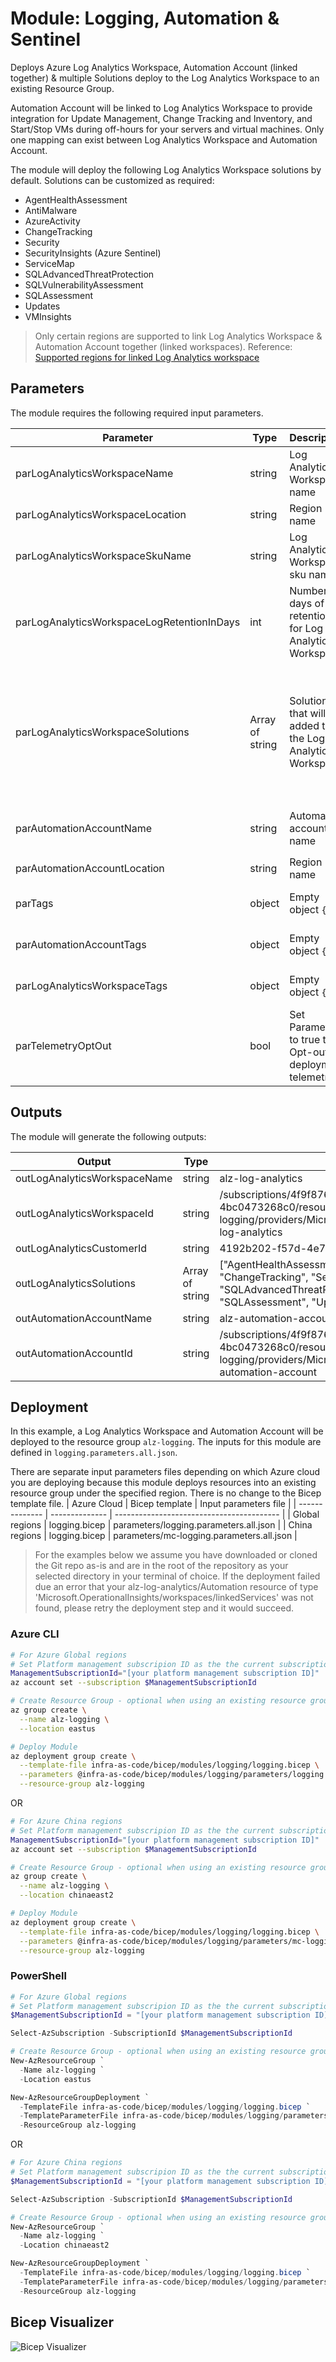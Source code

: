 # Module: Logging, Automation & Sentinel

Deploys Azure Log Analytics Workspace, Automation Account (linked together) & multiple Solutions deploy to the Log Analytics Workspace to an existing Resource Group.

Automation Account will be linked to Log Analytics Workspace to provide integration for Update Management, Change Tracking and Inventory, and Start/Stop VMs during off-hours for your servers and virtual machines.  Only one mapping can exist between Log Analytics Workspace and Automation Account.

The module will deploy the following Log Analytics Workspace solutions by default.  Solutions can be customized as required:

- AgentHealthAssessment
- AntiMalware
- AzureActivity
- ChangeTracking
- Security
- SecurityInsights (Azure Sentinel)
- ServiceMap
- SQLAdvancedThreatProtection
- SQLVulnerabilityAssessment
- SQLAssessment
- Updates
- VMInsights

 > Only certain regions are supported to link Log Analytics Workspace & Automation Account together (linked workspaces). Reference:  [Supported regions for linked Log Analytics workspace](https://docs.microsoft.com/azure/automation/how-to/region-mappings)

## Parameters

The module requires the following required input parameters.

| Parameter                                  | Type            | Description                                                 | Requirement                                                                                                                                                                                                                                                            | Example                                                                                                      |
| ------------------------------------------ | --------------- | ----------------------------------------------------------- | ---------------------------------------------------------------------------------------------------------------------------------------------------------------------------------------------------------------------------------------------------------------------- | ------------------------------------------------------------------------------------------------------------ |
| parLogAnalyticsWorkspaceName               | string          | Log Analytics Workspace name                                | Mandatory input, default: `alz-log-analytics`                                                                                                                                                                                                                          | `alz-log-analytics`                                                                                          |
| parLogAnalyticsWorkspaceLocation           | string          | Region name                                                 | Mandatory input, default: `resourceGroup().location`                                                                                                                                                                                                                   | `eastus`                                                                                                     |
| parLogAnalyticsWorkspaceSkuName            | string          | Log Analytics Workspace sku name                            | Mandatory input, default `PerGB2018`                                                                                                                                                                                                                                   | `PerGB2018`                                                                                                  |
| parLogAnalyticsWorkspaceLogRetentionInDays | int             | Number of days of log retention for Log Analytics Workspace | Mandatory input between 30-730, default: `365`                                                                                                                                                                                                                         | `365`                                                                                                        |
| parLogAnalyticsWorkspaceSolutions          | Array of string | Solutions that will be added to the Log Analytics Workspace | 1 or more of `AgentHealthAssessment`, `AntiMalware`, `AzureActivity`, `ChangeTracking`, `Security`, `SecurityInsights`, `ServiceMap`, `SQLAdvancedThreatProtection`, `SQLVulnerabilityAssessment`, `SQLAssessment`, `Updates`, `VMInsights`, default:  *all solutions* | Empty: `[]`<br />1 Solution: `["SecurityInsights"]`<br />Many Solutions: `["SecurityInsights","VMInsights"]` |
| parAutomationAccountName                   | string          | Automation account name                                     | Mandatory input, name must be unique in the subscription, default: `alz-automation-account`                                                                                                                                                                            | `alz-automation-account`                                                                                     |
| parAutomationAccountLocation               | string          | Region name                                                 | Mandatory input, default: `resourceGroup().location`                                                                                                                                                                                                                   | `eastus`                                                                                                     |
| parTags                                    | object          | Empty object `{}`                                           | Array of Tags to be applied to all resources in the logging module                                                                                                                                                                                                     | `{"key": "value"}`                                                                                           |
| parAutomationAccountTags                   | object          | Empty object `{}`                                           | Array of Tags to be applied to Automation Account in the logging module                                                                                                                                                                                                | `{"key": "value"}`                                                                                           |
| parLogAnalyticsWorkspaceTags               | object          | Empty object `{}`                                           | Array of Tags to be applied to Log Analytics Workspace in the logging module                                                                                                                                                                                           | `{"key": "value"}`                                                                                           |
| parTelemetryOptOut                         | bool            | Set Parameter to true to Opt-out of deployment telemetry    | Mandatory input, default: `false`                                                                                                                                                                                                                                      | `false`                                                                                                      |

## Outputs

The module will generate the following outputs:

| Output                       | Type            | Example                                                                                                                                                                                                                         |
| ---------------------------- | --------------- | ------------------------------------------------------------------------------------------------------------------------------------------------------------------------------------------------------------------------------- |
| outLogAnalyticsWorkspaceName | string          | alz-log-analytics                                                                                                                                                                                                               |
| outLogAnalyticsWorkspaceId   | string          | /subscriptions/4f9f8765-911a-4a6d-af60-4bc0473268c0/resourceGroups/alz-logging/providers/Microsoft.OperationalInsights/workspaces/alz-log-analytics                                                                             |
| outLogAnalyticsCustomerId    | string          | 4192b202-f57d-4e75-a074-d215aa2acb49                                                                                                                                                                                            |
| outLogAnalyticsSolutions     | Array of string | ["AgentHealthAssessment", "AntiMalware","AzureActivity", "ChangeTracking", "Security", "SecurityInsights", "ServiceMap", "SQLAdvancedThreatProtection", "SQLVulnerabilityAssessment", "SQLAssessment", "Updates", "VMInsights"] |
| outAutomationAccountName     | string          | alz-automation-account                                                                                                                                                                                                          |
| outAutomationAccountId       | string          | /subscriptions/4f9f8765-911a-4a6d-af60-4bc0473268c0/resourceGroups/alz-logging/providers/Microsoft.Automation/automationAccounts/alz-automation-account                                                                         |

## Deployment

In this example, a Log Analytics Workspace and Automation Account will be deployed to the resource group `alz-logging`.  The inputs for this module are defined in `logging.parameters.all.json`.

There are separate input parameters files depending on which Azure cloud you are deploying because this module deploys resources into an existing resource group under the specified region. There is no change to the Bicep template file.
| Azure Cloud    | Bicep template | Input parameters file                     |
| -------------- | -------------- | ----------------------------------------- |
| Global regions | logging.bicep  | parameters/logging.parameters.all.json    |
| China regions  | logging.bicep  | parameters/mc-logging.parameters.all.json |

> For the examples below we assume you have downloaded or cloned the Git repo as-is and are in the root of the repository as your selected directory in your terminal of choice.
> If the deployment failed due an error that your alz-log-analytics/Automation resource of type 'Microsoft.OperationalInsights/workspaces/linkedServices' was not found, please retry the deployment step and it would succeed.

### Azure CLI
```bash
# For Azure Global regions  
# Set Platform management subscripion ID as the the current subscription 
ManagementSubscriptionId="[your platform management subscription ID]"
az account set --subscription $ManagementSubscriptionId

# Create Resource Group - optional when using an existing resource group
az group create \
  --name alz-logging \
  --location eastus

# Deploy Module 
az deployment group create \
  --template-file infra-as-code/bicep/modules/logging/logging.bicep \
  --parameters @infra-as-code/bicep/modules/logging/parameters/logging.parameters.all.json \
  --resource-group alz-logging
```
OR
```bash
# For Azure China regions  
# Set Platform management subscripion ID as the the current subscription 
ManagementSubscriptionId="[your platform management subscription ID]"
az account set --subscription $ManagementSubscriptionId

# Create Resource Group - optional when using an existing resource group
az group create \
  --name alz-logging \
  --location chinaeast2

# Deploy Module 
az deployment group create \
  --template-file infra-as-code/bicep/modules/logging/logging.bicep \
  --parameters @infra-as-code/bicep/modules/logging/parameters/mc-logging.parameters.all.json \
  --resource-group alz-logging
```

### PowerShell

```powershell
# For Azure Global regions
# Set Platform management subscripion ID as the the current subscription 
$ManagementSubscriptionId = "[your platform management subscription ID]"

Select-AzSubscription -SubscriptionId $ManagementSubscriptionId

# Create Resource Group - optional when using an existing resource group
New-AzResourceGroup `
  -Name alz-logging `
  -Location eastus

New-AzResourceGroupDeployment `
  -TemplateFile infra-as-code/bicep/modules/logging/logging.bicep `
  -TemplateParameterFile infra-as-code/bicep/modules/logging/parameters/logging.parameters.all.json `
  -ResourceGroup alz-logging
```
OR
```powershell
# For Azure China regions
# Set Platform management subscripion ID as the the current subscription 
$ManagementSubscriptionId = "[your platform management subscription ID]"

Select-AzSubscription -SubscriptionId $ManagementSubscriptionId

# Create Resource Group - optional when using an existing resource group
New-AzResourceGroup `
  -Name alz-logging `
  -Location chinaeast2

New-AzResourceGroupDeployment `
  -TemplateFile infra-as-code/bicep/modules/logging/logging.bicep `
  -TemplateParameterFile infra-as-code/bicep/modules/logging/parameters/mc-logging.parameters.all.json `
  -ResourceGroup alz-logging
```

## Bicep Visualizer

![Bicep Visualizer](media/bicepVisualizer.png "Bicep Visualizer")
